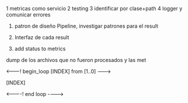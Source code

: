 1 metricas como servicio
2 testing
3 identificar por clase+path
4 logger y comunicar errores



1. patron de diseño Pipeline, investigar patrones para el result
2. Interfaz de cada result

3. add status to metrics


dump de los archivos que no fueron procesados y las met

<---!  begin_loop [INDEX] from [1..0]    --->


[INDEX]


<----! end loop ---->